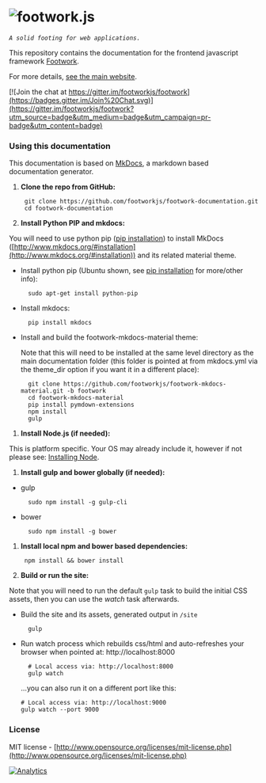 ![footwork.js](https://raw.github.com/footworkjs/footwork/master/dist/gh-footwork-logo.png)
========

*```A solid footing for web applications.```*

This repository contains the documentation for the frontend javascript framework [Footwork](https://github.com/footworkjs/footwork).

For more details, [see the main website](http://footworkjs.com/ "http://footworkjs.com").

[![Join the chat at https://gitter.im/footworkjs/footwork](https://badges.gitter.im/Join%20Chat.svg)](https://gitter.im/footworkjs/footwork?utm_source=badge&utm_medium=badge&utm_campaign=pr-badge&utm_content=badge)

### Using this documentation

This documentation is based on [MkDocs](http://www.mkdocs.org/), a markdown based documentation generator.

1. **Clone the repo from GitHub:**

        git clone https://github.com/footworkjs/footwork-documentation.git
        cd footwork-documentation

1. **Install Python PIP and mkdocs:**

  You will need to use python pip ([pip installation](https://pip.pypa.io/en/stable/installing/)) to install MkDocs ([http://www.mkdocs.org/#installation](http://www.mkdocs.org/#installation)) and its related material theme.

  * Install python pip (Ubuntu shown, see [pip installation](https://pip.pypa.io/en/stable/installing/) for more/other info):

          sudo apt-get install python-pip

  * Install mkdocs:

          pip install mkdocs

  * Install and build the footwork-mkdocs-material theme:

      Note that this will need to be installed at the same level directory as the main documentation folder (this folder is pointed at from mkdocs.yml via the theme_dir option if you want it in a different place):

          git clone https://github.com/footworkjs/footwork-mkdocs-material.git -b footwork
          cd footwork-mkdocs-material
          pip install pymdown-extensions
          npm install
          gulp

1. **Install Node.js (if needed):**

  This is platform specific. Your OS may already include it, however if not please see: [Installing Node](https://docs.npmjs.com/getting-started/installing-node).

1. **Install gulp and bower globally (if needed):**

  * gulp
  
          sudo npm install -g gulp-cli

  * bower
  
          sudo npm install -g bower

1. **Install local npm and bower based dependencies:**

        npm install && bower install

1. **Build or run the site:**

  Note that you will need to run the default ```gulp``` task to build the initial CSS assets, then you can use the *watch* task afterwards. 

  * Build the site and its assets, generated output in ```/site```

          gulp

  * Run watch process which rebuilds css/html and auto-refreshes your browser when pointed at: http://localhost:8000

          # Local access via: http://localhost:8000
          gulp watch

    ...you can also run it on a different port like this:

        # Local access via: http://localhost:9000
        gulp watch --port 9000

### License

MIT license - [http://www.opensource.org/licenses/mit-license.php](http://www.opensource.org/licenses/mit-license.php)

[![Analytics](https://ga-beacon.appspot.com/UA-52543452-1/footwork/GITHUB-ROOT)](https://github.com/reflectiveSingleton/ga-beacon)
